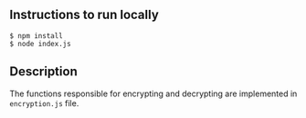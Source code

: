 ## Instructions to run locally

```
$ npm install
$ node index.js
```

## Description

The functions responsible for encrypting and decrypting are implemented in `encryption.js` file.
